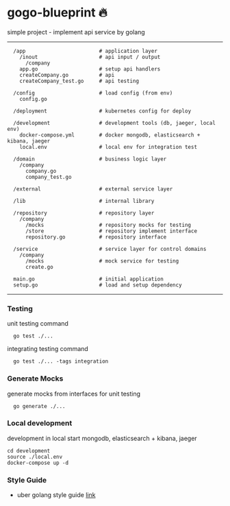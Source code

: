 # gogo-blueprint 🔥
simple project - implement api service by golang



---
```
  /app                        # application layer
    /inout                    # api input / output
      /company
    app.go                    # setup api handlers
    createCompany.go          # api
    createCompany_test.go     # api testing

  /config                     # load config (from env)
    config.go

  /deployment                 # kubernetes config for deploy

  /development                # development tools (db, jaeger, local env)
    docker-compose.yml        # docker mongodb, elasticsearch + kibana, jaeger
    local.env                 # local env for integration test

  /domain                     # business logic layer
    /company
      company.go
      company_test.go

  /external                   # external service layer
  
  /lib                        # internal library
  
  /repository                 # repository layer
    /company
      /mocks                  # repository mocks for testing
      /store                  # repository implement interface
      repository.go           # repository interface

  /service                    # service layer for control domains
    /company
      /mocks                  # mock service for testing
      create.go
 
  main.go                     # initial application
  setup.go                    # load and setup dependency
```

---
### Testing 
unit testing command

```
  go test ./...
```

integrating testing command

```
  go test ./... -tags integration
```


### Generate Mocks

generate mocks from interfaces for unit testing

```
  go generate ./...
```

### Local development
development in local start mongodb, elasticsearch + kibana, jaeger

```
cd development
source ./local.env
docker-compose up -d
```


### Style Guide

- uber golang style guide [link](https://github.com/uber-go/guide)

